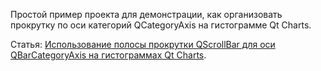 Простой пример проекта для демонстрации, как организовать прокрутку по оси категорий QCategoryAxis на гистограмме Qt Charts.

Статья: [Использование полосы прокрутки QScrollBar для оси QBarCategoryAxis на гистограммах Qt Charts](https://radioprog.ru/post/1013).

